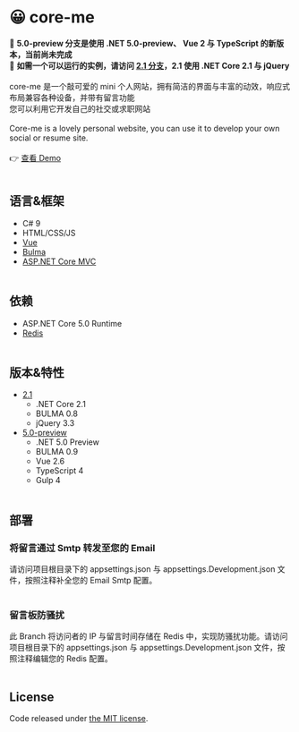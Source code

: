 # 😀 core-me
🚧 __5.0-preview 分支是使用 .NET 5.0-preview、 Vue 2 与 TypeScript 的新版本，当前尚未完成__
<br>
🚧 __如需一个可以运行的实例，请访问 [2.1 分支](https://github.com/Surbowl/core-me/tree/2.1)，2.1 使用 .NET Core 2.1 与 jQuery__
<br><br>
core-me 是一个敲可爱的 mini 个人网站，拥有简洁的界面与丰富的动效，响应式布局兼容各种设备，并带有留言功能
<br>
您可以利用它开发自己的社交或求职网站
<br><br>
Core-me is a lovely personal website, you can use it to develop your own social or resume site.
<br><br>
👉 [查看 Demo](https://surbowl.online)
<br><br>
## 语言&框架
- C# 9
- HTML/CSS/JS
- [Vue](https://vuejs.org/)
- [Bulma](https://github.com/jgthms/bulma)
- [ASP.NET Core MVC](https://github.com/aspnet/AspNetCore)
<br><br>
## 依赖
- ASP.NET Core 5.0 Runtime
- [Redis](https://github.com/microsoftarchive/redis/releases)
<br><br>
## 版本&特性
- [2.1](https://github.com/Surbowl/core-me/tree/2.1) 
  - .NET Core 2.1
  - BULMA 0.8
  - jQuery 3.3
- [5.0-preview](https://github.com/Surbowl/core-me/tree/5.0-preview) 
  - .NET 5.0 Preview
  - BULMA 0.9
  - Vue 2.6
  - TypeScript 4
  - Gulp 4
<br><br>
## 部署
### 将留言通过 Smtp 转发至您的 Email
请访问项目根目录下的 appsettings.json 与 appsettings.Development.json 文件，按照注释补全您的 Email Smtp 配置。
<br><br>
### 留言板防骚扰
此 Branch 将访问者的 IP 与留言时间存储在 Redis 中，实现防骚扰功能。请访问项目根目录下的 appsettings.json 与 appsettings.Development.json 文件，按照注释编辑您的 Redis 配置。
<br><br>
## License
Code released under [the MIT license](https://github.com/Surbowl/core-me/blob/master/LICENSE).
